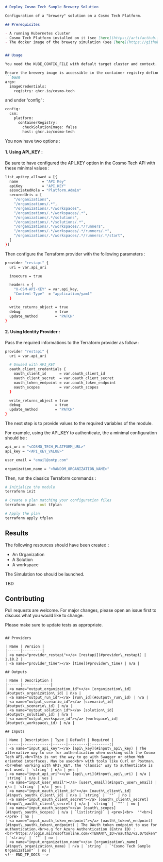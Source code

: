 <!-- BEGIN_TF_DOCS -->


```markdown
# Deploy Cosmo Tech Sample Brewery Solution

Configuration of a "brewery" solution on a Cosmo Tech Platform.

## Prerequisites

- A running Kubernetes cluster
- Cosmo Tech Platform installed on it (see [here](https://artifacthub.io/packages/helm/cosmotech-api/cosmotech-api))
- The docker image of the brewery simulation (see [here](https://github.com/Cosmo-Tech/onboarding-brewery-solution/pkgs/container/brewery_simulator))


## Usage

You need the KUBE_CONFIG_FILE with default target cluster and context.

Ensure the brewery image is accessible in the container registry defined in the values of the Cosmo Tech API under 'argo' :
```bash
argo:
  imageCredentials:
    registry: ghcr.io/cosmo-tech
```
and under 'config' : 
```bash
config:
  csm:
    platform:
      containerRegistry:
        checkSolutionImage: false
        host: ghcr.io/cosmo-tech
```


You now have two options : 

#### 1. Using API_KEY : 

Be sure to have configured the API_KEY option in the Cosmo Tech API with these minimal values :
```bash
list_apikey_allowed = [{
  name           = "API Key"
  apiKey         = "API_KEY"
  associatedRole = "Platform.Admin"
  securedUris = [
    "/organizations",
    "/organizations/.*",
    "/organizations/.*/workspaces",
    "/organizations/.*/workspaces/.*",
    "/organizations/.*/solutions",
    "/organizations/.*/solutions/.*",
    "/organizations/.*/workspaces/.*/runners",
    "/organizations/.*/workspaces/.*/runners/.*",
    "/organizations/.*/workspaces/.*/runners/.*/start",
  ]
}]

```

Then configure the Terraform provider with the following parameters :
```bash
provider "restapi" {
  uri = var.api_uri

  insecure = true

  headers = {
    "X-CSM-API-KEY" = var.api_key,
    "Content-Type"  = "application/yaml"
  }

  write_returns_object = true
  debug                = true
  update_method        = "PATCH"
}

```


#### 2. Using Identity Provider : 

Pass the required informations to the Terraform provider as follow :
```bash
provider "restapi" {
  uri = var.api_uri

  # Unused with API_KEY
  oauth_client_credentials {
    oauth_client_id      = var.oauth_client_id
    oauth_client_secret  = var.oauth_client_secret
    oauth_token_endpoint = var.oauth_token_endpoint
    oauth_scopes         = var.oauth_scopes
  }

  write_returns_object = true
  debug                = true
  update_method        = "PATCH"
}

```

The next step is to provide values to the required variables of the module. 

For example, using the API_KEY to authenticate, the a minimal configuration should be : 
```bash
api_uri = "<COSMO_TECH_PLATFORM_URL>"
api_key = "<API_KEY_VALUE>"

user_email = "email@smtp.com"

organization_name = "<RANDOM_ORGANIZATION_NAME>"
```

Then, run the classics Terraform commands : 
```bash
# Initialize the module
terraform init

# Create a plan matching your configuration files
terraform plan -out tfplan

# Apply the plan
terraform apply tfplan

```

## Results

The following resources should have been created : 

- An Organization
- A Solution
- A workspace

The Simulation too should be launched. 

TBD

## Contributing

Pull requests are welcome. For major changes, please open an issue first
to discuss what you would like to change.

Please make sure to update tests as appropriate.
``` 

## Providers

| Name | Version |
|------|---------|
| <a name="provider_restapi"></a> [restapi](#provider\_restapi) | 1.18.2 |
| <a name="provider_time"></a> [time](#provider\_time) | n/a |

## Outputs

| Name | Description |
|------|-------------|
| <a name="output_organization_id"></a> [organization\_id](#output\_organization\_id) | n/a |
| <a name="output_run_id"></a> [run\_id](#output\_run\_id) | n/a |
| <a name="output_scenario_id"></a> [scenario\_id](#output\_scenario\_id) | n/a |
| <a name="output_solution_id"></a> [solution\_id](#output\_solution\_id) | n/a |
| <a name="output_workspace_id"></a> [workspace\_id](#output\_workspace\_id) | n/a |

## Inputs

| Name | Description | Type | Default | Required |
|------|-------------|------|---------|:--------:|
| <a name="input_api_key"></a> [api\_key](#input\_api\_key) | The alternative way to use for authentication when working with the Cosmo Tech API.<br>This is not the way to go with Swagger or othen Web oriented interfaces. May be used<br> with tools like Curl or Postman.<br>When working with API\_KEY, the 'classic' way to authenticate is not used. | `string` | n/a | yes |
| <a name="input_api_uri"></a> [api\_uri](#input\_api\_uri) | n/a | `string` | n/a | yes |
| <a name="input_user_email"></a> [user\_email](#input\_user\_email) | n/a | `string` | n/a | yes |
| <a name="input_oauth_client_id"></a> [oauth\_client\_id](#input\_oauth\_client\_id) | n/a | `string` | `""` | no |
| <a name="input_oauth_client_secret"></a> [oauth\_client\_secret](#input\_oauth\_client\_secret) | n/a | `string` | `""` | no |
| <a name="input_oauth_scopes"></a> [oauth\_scopes](#input\_oauth\_scopes) | n/a | `list(string)` | <pre>[<br>  ""<br>]</pre> | no |
| <a name="input_oauth_token_endpoint"></a> [oauth\_token\_endpoint](#input\_oauth\_token\_endpoint) | The OAuth token endpoint to use for authentication.<br>e.g for Azure Authentication (Entra ID) : <br>"https://login.microsoftonline.com/<TENANT\_ID>/oauth2/v2.0/token" | `string` | `""` | no |
| <a name="input_organization_name"></a> [organization\_name](#input\_organization\_name) | n/a | `string` | `"Cosmo Tech Sample Organization"` | no |  
<!-- END_TF_DOCS -->